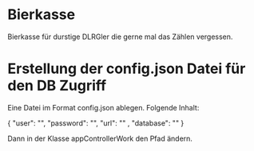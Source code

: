 # Bierkasse
Bierkasse für durstige DLRGler die gerne mal das Zählen vergessen.

# Erstellung der config.json Datei für den DB Zugriff
  Eine Datei im Format config.json ablegen. Folgende Inhalt:
  
  {
  "user": "",
  "password": "",
  "url": "" ,
  "database": ""
}

Dann in der Klasse appControllerWork den Pfad ändern.
